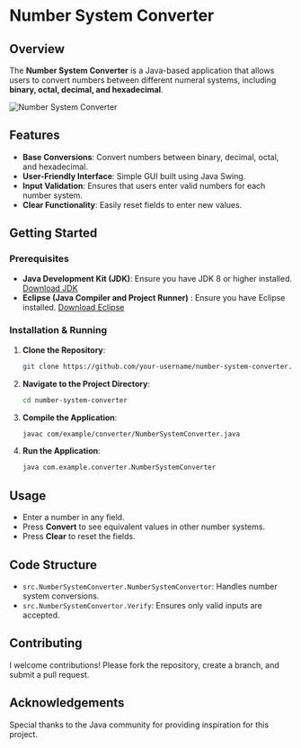 # Number System Converter

## Overview

The **Number System Converter** is a Java-based application that allows users to convert numbers between different numeral systems, including **binary, octal, decimal, and hexadecimal**.

![Number System Converter](https://ibb.co/cqCcnMZ)

## Features

- **Base Conversions**: Convert numbers between binary, decimal, octal, and hexadecimal.
- **User-Friendly Interface**: Simple GUI built using Java Swing.
- **Input Validation**: Ensures that users enter valid numbers for each number system.
- **Clear Functionality**: Easily reset fields to enter new values.

## Getting Started

### Prerequisites

- **Java Development Kit (JDK)**: Ensure you have JDK 8 or higher installed.  
  [Download JDK](https://www.oracle.com/java/technologies/javase-downloads.html)
- **Eclipse (Java Compiler and Project Runner)** : Ensure you have Eclipse installed.
[Download Eclipse](https://www.eclipse.org/downloads/)

### Installation & Running

1. **Clone the Repository**:
   ```bash
   git clone https://github.com/your-username/number-system-converter.git
   ```
2. **Navigate to the Project Directory**:
   ```bash
   cd number-system-converter
   ```
3. **Compile the Application**:
   ```bash
   javac com/example/converter/NumberSystemConverter.java
   ```
4. **Run the Application**:
   ```bash
   java com.example.converter.NumberSystemConverter
   ```

## Usage

- Enter a number in any field.
- Press **Convert** to see equivalent values in other number systems.
- Press **Clear** to reset the fields.

## Code Structure

- `src.NumberSystemConverter.NumberSystemConvertor`: Handles number system conversions.
- `src.NumberSystemConvertor.Verify`: Ensures only valid inputs are accepted.

## Contributing

I welcome contributions! Please fork the repository, create a branch, and submit a pull request.


## Acknowledgements

Special thanks to the Java community for providing inspiration for this project.
